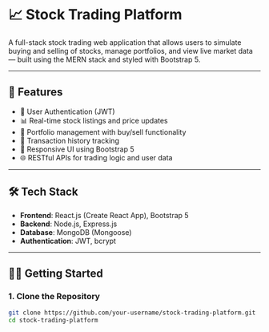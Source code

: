 # 📈 Stock Trading Platform

A full-stack stock trading web application that allows users to simulate buying and selling of stocks, manage portfolios, and view live market data — built using the MERN stack and styled with Bootstrap 5.

---

## 🚀 Features

- 🔐 User Authentication (JWT)
- 📊 Real-time stock listings and price updates
- 💼 Portfolio management with buy/sell functionality
- 🧾 Transaction history tracking
- 📱 Responsive UI using Bootstrap 5
- 🌐 RESTful APIs for trading logic and user data

---

## 🛠️ Tech Stack

- **Frontend**: React.js (Create React App), Bootstrap 5
- **Backend**: Node.js, Express.js
- **Database**: MongoDB (Mongoose)
- **Authentication**: JWT, bcrypt

---

## 🧑‍💻 Getting Started

### 1. Clone the Repository

```bash
git clone https://github.com/your-username/stock-trading-platform.git
cd stock-trading-platform
